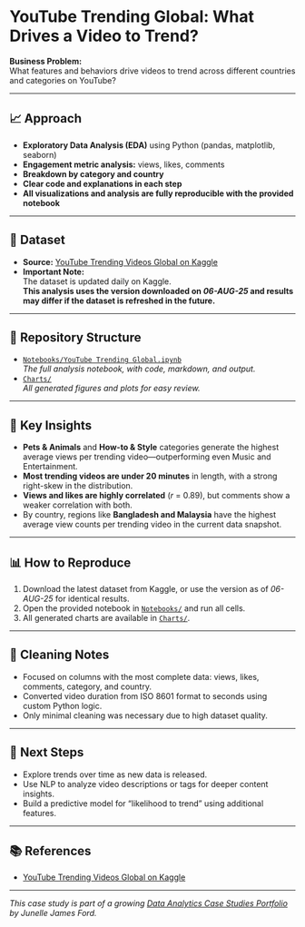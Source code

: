 # YouTube Trending Global: What Drives a Video to Trend?

**Business Problem:**  
What features and behaviors drive videos to trend across different countries and categories on YouTube?

---

## 📈 Approach

- **Exploratory Data Analysis (EDA)** using Python (pandas, matplotlib, seaborn)
- **Engagement metric analysis:** views, likes, comments
- **Breakdown by category and country**
- **Clear code and explanations in each step**
- **All visualizations and analysis are fully reproducible with the provided notebook**

---

## 🔎 Dataset

- **Source:** [YouTube Trending Videos Global on Kaggle](https://www.kaggle.com/datasets/canerkonuk/youtube-trending-videos-global)
- **Important Note:**  
  The dataset is updated daily on Kaggle.  
  **This analysis uses the version downloaded on _06-AUG-25_ and results may differ if the dataset is refreshed in the future.**

---

## 📂 Repository Structure

- [`Notebooks/YouTube Trending Global.ipynb`](./Notebooks/YouTube%20Trending%20Global.ipynb)  
  _The full analysis notebook, with code, markdown, and output._
- [`Charts/`](./Charts)  
  _All generated figures and plots for easy review._

---

## 🚀 Key Insights

- **Pets & Animals** and **How-to & Style** categories generate the highest average views per trending video—outperforming even Music and Entertainment.
- **Most trending videos are under 20 minutes** in length, with a strong right-skew in the distribution.
- **Views and likes are highly correlated** (_r_ = 0.89), but comments show a weaker correlation with both.
- By country, regions like **Bangladesh and Malaysia** have the highest average view counts per trending video in the current data snapshot.

---

## 📊 How to Reproduce

1. Download the latest dataset from Kaggle, or use the version as of _06-AUG-25_ for identical results.
2. Open the provided notebook in [`Notebooks/`](./Notebooks) and run all cells.
3. All generated charts are available in [`Charts/`](./Charts).

---

## 🧹 Cleaning Notes

- Focused on columns with the most complete data: views, likes, comments, category, and country.
- Converted video duration from ISO 8601 format to seconds using custom Python logic.
- Only minimal cleaning was necessary due to high dataset quality.

---

## 📝 Next Steps

- Explore trends over time as new data is released.
- Use NLP to analyze video descriptions or tags for deeper content insights.
- Build a predictive model for “likelihood to trend” using additional features.

---

## 📚 References

- [YouTube Trending Videos Global on Kaggle](https://www.kaggle.com/datasets/canerkonuk/youtube-trending-videos-global)

---

_This case study is part of a growing [Data Analytics Case Studies Portfolio](https://github.com/junelleford/data-analytics-case-studies) by Junelle James Ford._

